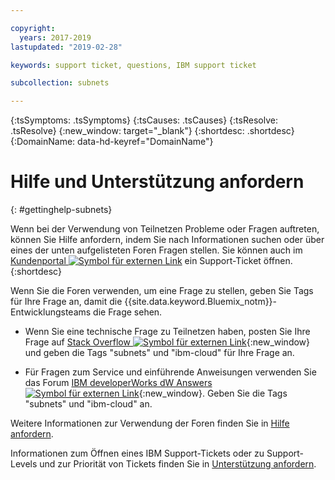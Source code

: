 ```yaml
---

copyright:
  years: 2017-2019
lastupdated: "2019-02-28"

keywords: support ticket, questions, IBM support ticket

subcollection: subnets

---
```


<!-- Common attributes used in the template are defined as follows: -->
{:tsSymptoms: .tsSymptoms} 
{:tsCauses: .tsCauses} 
{:tsResolve: .tsResolve} 
{:new_window: target="_blank"}
{:shortdesc: .shortdesc}
{:DomainName: data-hd-keyref="DomainName"}

<!-- # {{site.data.keyword.blockstorageshort}} troubleshooting
{: #ts} -->
<!-- Provide an appropriate ID above -->

<!-- IN PROGRESS - AUDIENCE BLUE, STAGING ONLY -->


<!-- This is the template for troubleshooting topics.  -->

<!-- The short description section should include the service long name and "Bluemix" for search optimization. Example short description: -->

<!-- Add a heading and content for how to get help and support. Use this template for beta and GA services:  -->
# Hilfe und Unterstützung anfordern 
{: #gettinghelp-subnets}

Wenn bei der Verwendung von Teilnetzen Probleme oder Fragen auftreten, können Sie Hilfe anfordern, indem Sie nach Informationen suchen oder über eines der unten aufgelisteten Foren Fragen stellen. Sie können auch im [Kundenportal ![Symbol für externen Link](../../icons/launch-glyph.svg "Symbol für externen Link")](https://{DomainName}/) ein Support-Ticket öffnen.
{:shortdesc}

Wenn Sie die Foren verwenden, um eine Frage zu stellen, geben Sie Tags für Ihre Frage an, damit die {{site.data.keyword.Bluemix_notm}}-Entwicklungsteams die Frage sehen.
<!--Insert the appropriate Stack Overflow tag for your service for <block-storage> in URL and text below:  -->
* Wenn Sie eine technische Frage zu Teilnetzen haben, posten Sie Ihre Frage auf [Stack Overflow ![Symbol für externen Link](../../icons/launch-glyph.svg "Symbol für externen Link")](https://stackoverflow.com/search?q=subnets+ibm-cloud){:new_window} und geben die Tags "subnets" und "ibm-cloud" für Ihre Frage an.
<!--Insert the appropriate dW Answers tag for your service for <service_keyword> in URL below:  -->
* Für Fragen zum Service und einführende Anweisungen verwenden Sie das Forum [IBM developerWorks dW Answers ![Symbol für externen Link](../../icons/launch-glyph.svg "Symbol für externen Link")](https://developer.ibm.com/answers/topics/subnets.html?smartspace=ibm-cloud){:new_window}. Geben Sie die Tags "subnets" und "ibm-cloud" an.

Weitere Informationen zur Verwendung der Foren finden Sie in [Hilfe anfordern](/docs/get-support?topic=get-support-getting-customer-support).

Informationen zum Öffnen eines IBM Support-Tickets oder zu Support-Levels und zur Priorität von Tickets finden Sie in [Unterstützung anfordern](/docs/get-support?topic=get-support-getting-customer-support).
